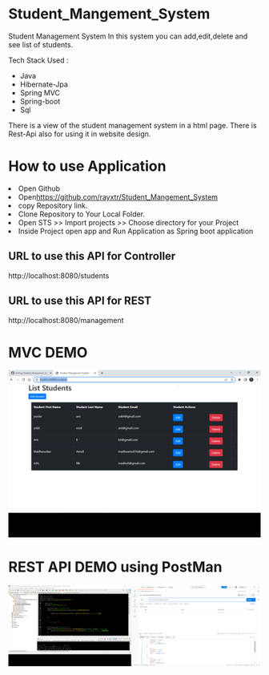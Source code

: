 # Student_Mangement_System

Student Management System 
In this system you can add,edit,delete and see list of students. 

Tech Stack Used : 
<ul>
<li>Java</li>
<li>Hibernate-Jpa</li>
<li>Spring MVC</li>
<li>Spring-boot</li>
<li>Sql</li>
</ul>

There is a view of the student management system in a html page. 
There is Rest-Api also for using it in website design.
<h1>How to use Application</h1>
<li>Open Github</li>
<li>Open<a href="https://github.com/rayxtr/Student_Mangement_System">https://github.com/rayxtr/Student_Mangement_System</a></li>
<li>copy Repository link.</li>
<li>Clone Repository to Your Local Folder.</li>
<li>Open STS >> Import projects >> Choose directory for your Project</li>
<li>Inside Project open app and Run Application as Spring boot application</li>
<h2>URL to use this API for Controller</h2>http://localhost:8080/students
<h2>URL to use this API for REST </h2>http://localhost:8080/management
<h1>MVC DEMO</h1>
<img src="https://github.com/rayxtr/Student_Mangement_System/blob/main/Screenshot%20(35).png?raw=true"/>
<h1>REST API DEMO using PostMan</h1>
<img src ="https://github.com/rayxtr/Student_Mangement_System/blob/main/Screenshot%20(36).png?raw=true"/>


